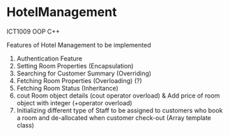 # HotelManagement
ICT1009 OOP C++ 

Features of Hotel Management to be implemented
1) Authentication Feature 
2) Setting Room Properties (Encapsulation)
3) Searching for Customer Summary (Overriding)
4) Fetching Room Properties (Overloading) (?)
5) Fetching Room Status (Inheritance) 
6) cout Room object details (cout operator overload) & Add price of room object with integer (+operator overload)
7) Initializing different type of Staff to be assigned to customers who book a room and de-allocated when customer check-out (Array template class)
